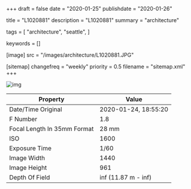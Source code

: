 +++
draft = false
date = "2020-01-25"
publishdate = "2020-01-26"

title = "L1020881"
description = "L1020881"
summary = "architecture"

tags = [
    "architecture",
    "seattle",
]

keywords = []

[image]
    src = "/images/architecture/L1020881.JPG"

[sitemap]
    changefreq = "weekly"
    priority = 0.5
    filename = "sitemap.xml"
+++


![img](/images/architecture/L1020881.JPG)

Property | Value
---------|------
Date/Time Original              | 2020-01-24, 18:55:20
F Number                        | 1.8
Focal Length In 35mm Format     | 28 mm
ISO                             | 1600
Exposure Time                   | 1/60
Image Width                     | 1440
Image Height                    | 961
Depth Of Field                  | inf (11.87 m - inf)
